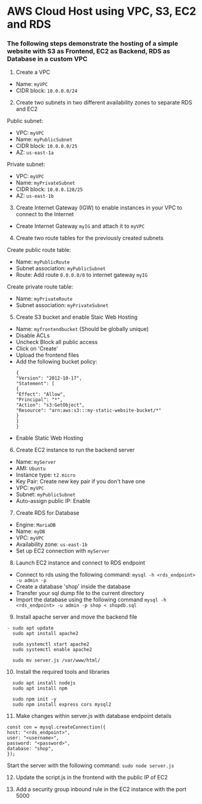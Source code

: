 # AWS Cloud Host using VPC, S3, EC2 and RDS

### The following steps demonstrate the hosting of a simple website with S3 as Frontend, EC2 as Backend, RDS as Database in a custom VPC

1. Create a VPC

- Name: `myVPC`
- CIDR block: `10.0.0.0/24`

2. Create two subnets in two different availability zones to separate RDS and EC2

Public subnet:

- VPC: `myVPC`
- Name: `myPublicSubnet`
- CIDR block: `10.0.0.0/25`
- AZ: `us-east-1a`

Private subnet:

- VPC: `myVPC`
- Name: `myPrivateSubnet`
- CIDR block: `10.0.0.128/25`
- AZ: `us-east-1b`

3. Create Internet Gateway (IGW) to enable instances in your VPC to connect to the Internet

- Create Internet Gateway `myIG` and attach it to `myVPC`

4. Create two route tables for the previously created subnets

Create public route table:

- Name: `myPublicRoute`
- Subnet association: `myPublicSubnet`
- Route: Add route `0.0.0.0/0` to internet gateway `myIG`

Create private route table:

- Name: `myPrivateRoute`
- Subnet association: `myPrivateSubnet`

5. Create S3 bucket and enable Staic Web Hosting

- Name: `myfrontendbucket` (Should be globally unique)
- Disable ACLs
- Uncheck Block all public access
- Click on 'Create'
- Upload the frontend files
- Add the following bucket policy:
  ```
  {
  "Version": "2012-10-17",
  "Statement": [
  {
  "Effect": "Allow",
  "Principal": "*",
  "Action": "s3:GetObject",
  "Resource": "arn:aws:s3:::my-static-website-bucket/*"
  }
  ]
  }
  ```
- Enable Static Web Hosting

6. Create EC2 instance to run the backend server

- Name: `myServer`
- AMI: `Ubuntu`
- Instance type: `t2.micro`
- Key Pair: Create new key pair if you don't have one
- VPC: `myVPC`
- Subnet: `myPublicSubnet`
- Auto-assign public IP: Enable

7. Create RDS for Database

- Engine: `MariaDB`
- Name: `myDB`
- VPC: `myVPC`
- Availability zone: `us-east-1b`
- Set up EC2 connection with `myServer`

8. Launch EC2 instance and connect to RDS endpoint

- Connect to rds using the following command:
  `mysql -h <rds_endpoint> -u admin -p`
- Create a database 'shop' inside the database
- Transfer your sql dump file to the current directory
- Import the database using the following command
  `mysql -h <rds_endpoint> -u admin -p shop < shopdb.sql`

9. Install apache server and move the backend file

```
- sudo apt update
  sudo apt install apache2

  sudo systemctl start apache2
  sudo systemctl enable apache2

  sudo mv server.js /var/www/html/
```

10. Install the required tools and libraries

```
  sudo apt install nodejs
  sudo apt install npm

  sudo npm init -y
  sudo npm install express cors mysql2
```

11. Make changes within server.js with database endpoint details

```
const con = mysql.createConnection({
host: "<rds_endpoint>",
user: "<username>",
password: "<password>",
database: "shop",
});
```

Start the server with the following command:
`sudo node server.js`

12. Update the script.js in the frontend with the public IP of EC2

13. Add a security group inbound rule in the EC2 instance with the port 5000
